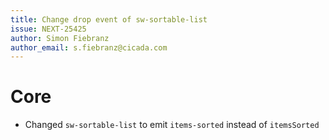 ```yaml
---
title: Change drop event of sw-sortable-list
issue: NEXT-25425
author: Simon Fiebranz
author_email: s.fiebranz@cicada.com
---
```

# Core
* Changed `sw-sortable-list` to emit `items-sorted` instead of `itemsSorted`
